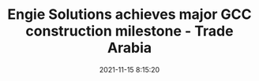 ---
"title": "Engie Solutions achieves major GCC construction milestone - Trade Arabia"
"date": "2021-11-15 8:15:20"
"feed_name": "GOOGLENEWSCONSTRUCTION"
"feed_website": "https://news.google.com/search?q=construction%2Bincident&hl=en-US&gl=US&ceid=US:en"
"feed_rss": "https://news.google.com/rss/search?q=construction%2Bincident&hl=en-US&gl=US&ceid=US:en"
"link": "http://www.tradearabia.com/news/OGN_389671.html"
"source": "{'href': 'http://www.tradearabia.com', 'title': 'Trade Arabia'}"
"file": "_posts/2021-1-1-fd974a233b59a58acf238e24f2cb951b037119fe.md"
"accident": "0"
"drilling": "0"
"dead": "0"
"injured": "0"
"arrested": "0"
"place": "unknown place"
"where": "unknown site"
"causes": "unknown"
"place_uri": "unknown place"
---